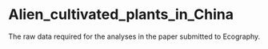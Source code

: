# Alien_cultivated_plants_in_China

The raw data required for the analyses in the paper submitted to Ecography.
